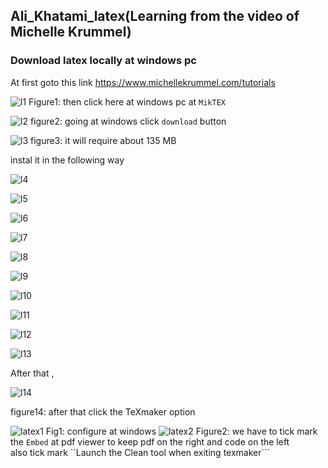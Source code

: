 ## Ali_Khatami_latex(Learning from the video of Michelle Krummel)
### Download latex locally at windows pc

At first goto this link https://www.michellekrummel.com/tutorials

![l1](https://github.com/C191068/Ali_Khatami_latex/assets/89090776/7ac2a6e0-6326-4c4d-94f2-f2d18c00ed1e)
Figure1: then click here at windows pc at ```MikTEX```<br>

![l2](https://github.com/C191068/Ali_Khatami_latex/assets/89090776/1d62ccac-10b2-42eb-8d1c-60b9b99578fa)
figure2: going at windows click ```download``` button<br>

![l3](https://github.com/C191068/Ali_Khatami_latex/assets/89090776/0bd8d579-1e2c-4618-a338-e76094fb9da0)
figure3: it will require about 135 MB

instal it in the following way

![l4](https://github.com/C191068/Ali_Khatami_latex/assets/89090776/97b46d6f-e8c9-4ac6-9b46-0352bcbb3748)

![l5](https://github.com/C191068/Ali_Khatami_latex/assets/89090776/25bcc3a0-e380-423f-81e4-b4220d66f6c7)

![l6](https://github.com/C191068/Ali_Khatami_latex/assets/89090776/eb302d12-15bb-4ae2-8c76-d06ceaf248ff)

![l7](https://github.com/C191068/Ali_Khatami_latex/assets/89090776/4ea90544-0aa2-4dbd-bddf-1f776f4f92f4)

![l8](https://github.com/C191068/Ali_Khatami_latex/assets/89090776/6edef424-22c3-4654-b6e9-4b393a7e18a2)

![l9](https://github.com/C191068/Ali_Khatami_latex/assets/89090776/549698ab-13ac-4b5d-899f-de8c7e290e25)

![l10](https://github.com/C191068/Ali_Khatami_latex/assets/89090776/3c8f3b57-97bb-4ca8-a2f0-74bd8ef92ca7)

![l11](https://github.com/C191068/Ali_Khatami_latex/assets/89090776/d859efef-8844-42e7-98f9-11e71c36ea1f)

![l12](https://github.com/C191068/Ali_Khatami_latex/assets/89090776/06c52ef1-98fb-4195-a4ac-8b23443d2849)


![l13](https://github.com/C191068/Ali_Khatami_latex/assets/89090776/eaf3df89-4abb-4b63-8202-5ba4ac3e194a)

After that ,

![l14](https://github.com/C191068/Ali_Khatami_latex/assets/89090776/5f00dea1-b5ae-43ad-80f5-74df8ec17d1c)

figure14: after that click the TeXmaker option<br>










![latex1](https://github.com/C191068/Ali_Khatami_latex/assets/89090776/61326b47-b469-4e35-befb-ad99efaa8344)
Fig1: configure at windows
![latex2](https://github.com/C191068/Ali_Khatami_latex/assets/89090776/525f15e3-34e2-43e0-ad4f-d9ac3bc4b58e)
Figure2: we have to tick mark the ```Embed``` at pdf viewer to keep pdf on the right and code on the left <br>
also tick mark ``Launch the Clean tool when exiting texmaker``` <br>


